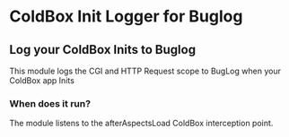 # ColdBox Init Logger for Buglog

## Log your ColdBox Inits to Buglog

This module logs the CGI and HTTP Request scope to BugLog when your ColdBox app Inits

### When does it run?

The module listens to the afterAspectsLoad ColdBox interception point.